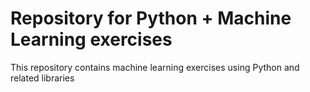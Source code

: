 # Repository for Python + Machine Learning exercises
This repository contains machine learning exercises using Python and related libraries
